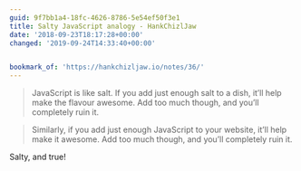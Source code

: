 ```yaml
---
guid: 9f7bb1a4-18fc-4626-8786-5e54ef50f3e1
title: Salty JavaScript analogy - HankChizlJaw
date: '2018-09-23T18:17:28+00:00'
changed: '2019-09-24T14:33:40+00:00'


bookmark_of: 'https://hankchizljaw.io/notes/36/'
---
```



> JavaScript is like salt. If you add just enough salt to a dish, it’ll help make the flavour awesome. Add too much though, and you’ll completely ruin it.

> Similarly, if you add just enough JavaScript to your website, it’ll help make it awesome. Add too much though, and you’ll completely ruin it.

Salty, and true!
